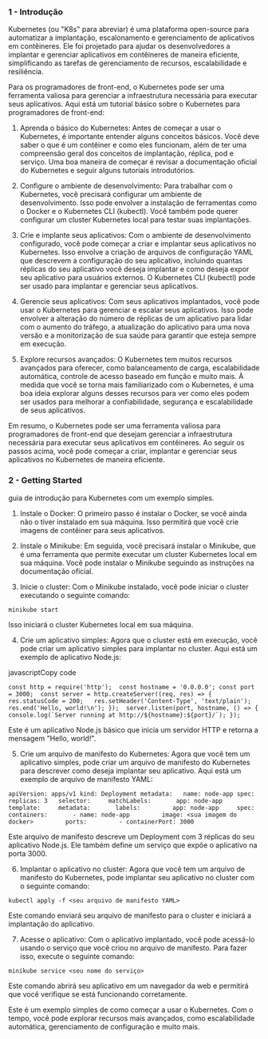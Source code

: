 ### 1 - Introdução 
Kubernetes (ou "K8s" para abreviar) é uma plataforma open-source para automatizar a implantação, escalonamento e gerenciamento de aplicativos em contêineres. Ele foi projetado para ajudar os desenvolvedores a implantar e gerenciar aplicativos em contêineres de maneira eficiente, simplificando as tarefas de gerenciamento de recursos, escalabilidade e resiliência.

Para os programadores de front-end, o Kubernetes pode ser uma ferramenta valiosa para gerenciar a infraestrutura necessária para executar seus aplicativos. Aqui está um tutorial básico sobre o Kubernetes para programadores de front-end:

1.  Aprenda o básico do Kubernetes: Antes de começar a usar o Kubernetes, é importante entender alguns conceitos básicos. Você deve saber o que é um contêiner e como eles funcionam, além de ter uma compreensão geral dos conceitos de implantação, réplica, pod e serviço. Uma boa maneira de começar é revisar a documentação oficial do Kubernetes e seguir alguns tutoriais introdutórios.
    
2.  Configure o ambiente de desenvolvimento: Para trabalhar com o Kubernetes, você precisará configurar um ambiente de desenvolvimento. Isso pode envolver a instalação de ferramentas como o Docker e o Kubernetes CLI (kubectl). Você também pode querer configurar um cluster Kubernetes local para testar suas implantações.
    
3.  Crie e implante seus aplicativos: Com o ambiente de desenvolvimento configurado, você pode começar a criar e implantar seus aplicativos no Kubernetes. Isso envolve a criação de arquivos de configuração YAML que descrevem a configuração do seu aplicativo, incluindo quantas réplicas do seu aplicativo você deseja implantar e como deseja expor seu aplicativo para usuários externos. O Kubernetes CLI (kubectl) pode ser usado para implantar e gerenciar seus aplicativos.
    
4.  Gerencie seus aplicativos: Com seus aplicativos implantados, você pode usar o Kubernetes para gerenciar e escalar seus aplicativos. Isso pode envolver a alteração do número de réplicas de um aplicativo para lidar com o aumento do tráfego, a atualização do aplicativo para uma nova versão e a monitorização de sua saúde para garantir que esteja sempre em execução.
    
5.  Explore recursos avançados: O Kubernetes tem muitos recursos avançados para oferecer, como balanceamento de carga, escalabilidade automática, controle de acesso baseado em função e muito mais. À medida que você se torna mais familiarizado com o Kubernetes, é uma boa ideia explorar alguns desses recursos para ver como eles podem ser usados para melhorar a confiabilidade, segurança e escalabilidade de seus aplicativos.
    

Em resumo, o Kubernetes pode ser uma ferramenta valiosa para programadores de front-end que desejam gerenciar a infraestrutura necessária para executar seus aplicativos em contêineres. Ao seguir os passos acima, você pode começar a criar, implantar e gerenciar seus aplicativos no Kubernetes de maneira eficiente.

### 2 - Getting Started

guia de introdução para Kubernetes com um exemplo simples.

1.  Instale o Docker: O primeiro passo é instalar o Docker, se você ainda não o tiver instalado em sua máquina. Isso permitirá que você crie imagens de contêiner para seus aplicativos.
    
2.  Instale o Minikube: Em seguida, você precisará instalar o Minikube, que é uma ferramenta que permite executar um cluster Kubernetes local em sua máquina. Você pode instalar o Minikube seguindo as instruções na documentação oficial.
    
3.  Inicie o cluster: Com o Minikube instalado, você pode iniciar o cluster executando o seguinte comando:
    

`minikube start`

Isso iniciará o cluster Kubernetes local em sua máquina.

4.  Crie um aplicativo simples: Agora que o cluster está em execução, você pode criar um aplicativo simples para implantar no cluster. Aqui está um exemplo de aplicativo Node.js:

javascriptCopy code

``const http = require('http');  const hostname = '0.0.0.0'; const port = 3000;  const server = http.createServer((req, res) => {   res.statusCode = 200;   res.setHeader('Content-Type', 'text/plain');   res.end('Hello, world!\n'); });  server.listen(port, hostname, () => {   console.log(`Server running at http://${hostname}:${port}/`); });``

Este é um aplicativo Node.js básico que inicia um servidor HTTP e retorna a mensagem "Hello, world!".

5.  Crie um arquivo de manifesto do Kubernetes: Agora que você tem um aplicativo simples, pode criar um arquivo de manifesto do Kubernetes para descrever como deseja implantar seu aplicativo. Aqui está um exemplo de arquivo de manifesto YAML:



`apiVersion: apps/v1 kind: Deployment metadata:   name: node-app spec:   replicas: 3   selector:     matchLabels:       app: node-app   template:     metadata:       labels:         app: node-app     spec:       containers:       - name: node-app         image: <sua imagem do docker>         ports:         - containerPort: 3000`

Este arquivo de manifesto descreve um Deployment com 3 réplicas do seu aplicativo Node.js. Ele também define um serviço que expõe o aplicativo na porta 3000.

6.  Implantar o aplicativo no cluster: Agora que você tem um arquivo de manifesto do Kubernetes, pode implantar seu aplicativo no cluster com o seguinte comando:



`kubectl apply -f <seu arquivo de manifesto YAML>`

Este comando enviará seu arquivo de manifesto para o cluster e iniciará a implantação do aplicativo.

7.  Acesse o aplicativo: Com o aplicativo implantado, você pode acessá-lo usando o serviço que você criou no arquivo de manifesto. Para fazer isso, execute o seguinte comando:


`minikube service <seu nome do serviço>`

Este comando abrirá seu aplicativo em um navegador da web e permitirá que você verifique se está funcionando corretamente.

Este é um exemplo simples de como começar a usar o Kubernetes. Com o tempo, você pode explorar recursos mais avançados, como escalabilidade automática, gerenciamento de configuração e muito mais.